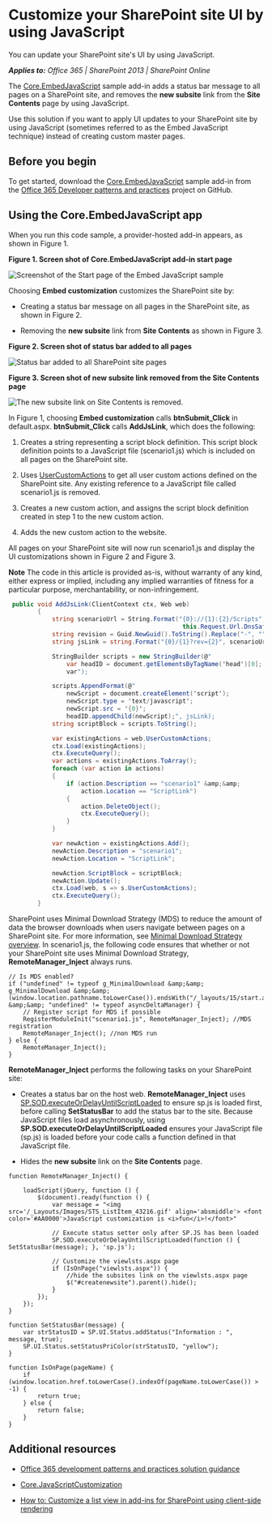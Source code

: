 # Customize your SharePoint site UI by using JavaScript

You can update your SharePoint site's UI by using JavaScript.
    
_**Applies to:** Office 365 | SharePoint 2013 | SharePoint Online_
    
The [Core.EmbedJavaScript](https://github.com/SharePoint/PnP/tree/master/Samples/Core.EmbedJavaScript) sample add-in adds a status bar message to all pages on a SharePoint site, and removes the **new subsite** link from the **Site Contents** page by using JavaScript. 
    
Use this solution if you want to apply UI updates to your SharePoint site by using JavaScript (sometimes referred to as the Embed JavaScript technique) instead of creating custom master pages. 

## Before you begin
<a name="sectionSection0"> </a>

To get started, download the  [Core.EmbedJavaScript](https://github.com/SharePoint/PnP/tree/master/Samples/Core.EmbedJavaScript) sample add-in from the [Office 365 Developer patterns and practices](https://github.com/SharePoint/PnP/tree/dev) project on GitHub.

## Using the Core.EmbedJavaScript app
<a name="sectionSection1"> </a>

When you run this code sample, a provider-hosted add-in appears, as shown in Figure 1. 

**Figure 1. Screen shot of Core.EmbedJavaScript add-in start page**

![Screenshot of the Start page of the Embed JavaScript sample](media/bdbf1df9-5027-4c6c-8ae9-152747fbbc1c.png)

Choosing  **Embed customization** customizes the SharePoint site by:

- Creating a status bar message on all pages in the SharePoint site, as shown in Figure 2.
    
- Removing the  **new subsite** link from **Site Contents** as shown in Figure 3.

**Figure 2. Screen shot of status bar added to all pages**

![Status bar added to all SharePoint site pages](media/ccae4093-4640-4339-a5f2-1df66c117cdc.png)

**Figure 3. Screen shot of new subsite link removed from the Site Contents page**

![The new subsite link on Site Contents is removed.](media/0631ce39-76e8-446a-b628-f41c2a066e4c.png)

In Figure 1, choosing  **Embed customization** calls **btnSubmit_Click** in default.aspx. **btnSubmit_Click** calls **AddJsLink**, which does the following:

1. Creates a string representing a script block definition. This script block definition points to a JavaScript file (scenario1.js) which is included on all pages on the SharePoint site. 
    
2. Uses  [UserCustomActions](https://msdn.microsoft.com/library/office/microsoft.sharepoint.spweb.usercustomactions%28v=office.15%29.aspx) to get all user custom actions defined on the SharePoint site. Any existing reference to a JavaScript file called scenario1.js is removed.
    
3.  Creates a new custom action, and assigns the script block definition created in step 1 to the new custom action.
    
4. Adds the new custom action to the website.
    
All pages on your SharePoint site will now run scenario1.js and display the UI customizations shown in Figure 2 and Figure 3.
    
**Note**  The code in this article is provided as-is, without warranty of any kind, either express or implied, including any implied warranties of fitness for a particular purpose, merchantability, or non-infringement.

```C#
 public void AddJsLink(ClientContext ctx, Web web)
        {
            string scenarioUrl = String.Format("{0}://{1}:{2}/Scripts", this.Request.Url.Scheme, 
                                                this.Request.Url.DnsSafeHost, this.Request.Url.Port);
            string revision = Guid.NewGuid().ToString().Replace("-", "");
            string jsLink = string.Format("{0}/{1}?rev={2}", scenarioUrl, "scenario1.js", revision);

            StringBuilder scripts = new StringBuilder(@"
                var headID = document.getElementsByTagName('head')[0]; 
                var");

            scripts.AppendFormat(@"
                newScript = document.createElement('script');
                newScript.type = 'text/javascript';
                newScript.src = '{0}';
                headID.appendChild(newScript);", jsLink);
            string scriptBlock = scripts.ToString();

            var existingActions = web.UserCustomActions;
            ctx.Load(existingActions);
            ctx.ExecuteQuery();
            var actions = existingActions.ToArray();
            foreach (var action in actions)
            {
                if (action.Description == "scenario1" &amp;&amp;
                    action.Location == "ScriptLink")
                {
                    action.DeleteObject();
                    ctx.ExecuteQuery();
                }
            }

            var newAction = existingActions.Add();
            newAction.Description = "scenario1";
            newAction.Location = "ScriptLink";

            newAction.ScriptBlock = scriptBlock;
            newAction.Update();
            ctx.Load(web, s => s.UserCustomActions);
            ctx.ExecuteQuery();
        }
```

SharePoint uses Minimal Download Strategy (MDS) to reduce the amount of data the browser downloads when users navigate between pages on a SharePoint site. For more information, see  [Minimal Download Strategy overview](https://msdn.microsoft.com/library/office/dn456544%28v=office.15%29.aspx). In scenario1.js, the following code ensures that whether or not your SharePoint site uses Minimal Download Strategy,  **RemoteManager_Inject** always runs.

```
// Is MDS enabled?
if ("undefined" != typeof g_MinimalDownload &amp;&amp; g_MinimalDownload &amp;&amp; (window.location.pathname.toLowerCase()).endsWith("/_layouts/15/start.aspx") &amp;&amp; "undefined" != typeof asyncDeltaManager) {
    // Register script for MDS if possible
    RegisterModuleInit("scenario1.js", RemoteManager_Inject); //MDS registration
    RemoteManager_Inject(); //non MDS run
} else {
    RemoteManager_Inject();
}
```

**RemoteManager_Inject** performs the following tasks on your SharePoint site:

- Creates a status bar on the host web.  **RemoteManager_Inject** uses [SP.SOD.executeOrDelayUntilScriptLoaded](https://msdn.microsoft.com/library/office/ff411788%28v=office.14%29.aspx) to ensure sp.js is loaded first, before calling **SetStatusBar** to add the status bar to the site. Because JavaScript files load asynchronously, using **SP.SOD.executeOrDelayUntilScriptLoaded** ensures your JavaScript file (sp.js) is loaded before your code calls a function defined in that JavaScript file.
    
- Hides the  **new subsite** link on the **Site Contents** page.

```
function RemoteManager_Inject() {

    loadScript(jQuery, function () {
        $(document).ready(function () {
            var message = "<img src='/_Layouts/Images/STS_ListItem_43216.gif' align='absmiddle'> <font color='#AA0000'>JavaScript customization is <i>fun</i>!</font>"

            // Execute status setter only after SP.JS has been loaded
            SP.SOD.executeOrDelayUntilScriptLoaded(function () { SetStatusBar(message); }, 'sp.js');

            // Customize the viewlsts.aspx page
            if (IsOnPage("viewlsts.aspx")) {
                //hide the subsites link on the viewlsts.aspx page
                $("#createnewsite").parent().hide();
            }
        });
    });
}

function SetStatusBar(message) {
    var strStatusID = SP.UI.Status.addStatus("Information : ", message, true);
    SP.UI.Status.setStatusPriColor(strStatusID, "yellow");
}

function IsOnPage(pageName) {
    if (window.location.href.toLowerCase().indexOf(pageName.toLowerCase()) > -1) {
        return true;
    } else {
        return false;
    }
}

```

## Additional resources
<a name="bk_addresources"> </a>

-  [Office 365 development patterns and practices solution guidance](Office-365-development-patterns-and-practices-solution-guidance.md)
    
-  [Core.JavaScriptCustomization](https://github.com/SharePoint/PnP/tree/master/Samples/Core.JavaScriptCustomization)
    
-  [How to: Customize a list view in add-ins for SharePoint using client-side rendering](https://msdn.microsoft.com/library/8d5cabb2-70d0-46a0-bfe0-9e21f8d67d86.aspx)
